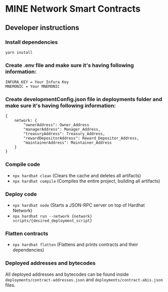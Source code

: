 # MINE Network Smart Contracts

## Developer instructions

### Install dependencies
`yarn install`

### Create .env file and make sure it's having following information:
```
INFURA_KEY = Your Infura Key
MNEMONIC = Your MNEMONIC
```

### Create developmentConfig.json file in deployments folder and make sure it's having following information:
```
{
    network: {
        "ownerAddress": Owner_Address
        "managerAddress": Manager_Address,
        "treasuryAddress": Treasury_Address,
        "rewardDepositorAddress": Reward_Depositor_Address,
        "maintainerAddress": Maintainer_Address
    }
}
```

### Compile code
- `npx hardhat clean` (Clears the cache and deletes all artifacts)
- `npx hardhat compile` (Compiles the entire project, building all artifacts)

### Deploy code 
- `npx hardhat node` (Starts a JSON-RPC server on top of Hardhat Network)
- `npx hardhat run --network {network} scripts/{desired_deployment_script}`

### Flatten contracts
- `npx hardhat flatten` (Flattens and prints contracts and their dependencies)

### Deployed addresses and bytecodes
All deployed addresses and bytecodes can be found inside `deployments/contract-addresses.json` and `deployments/contract-abis.json` files.
